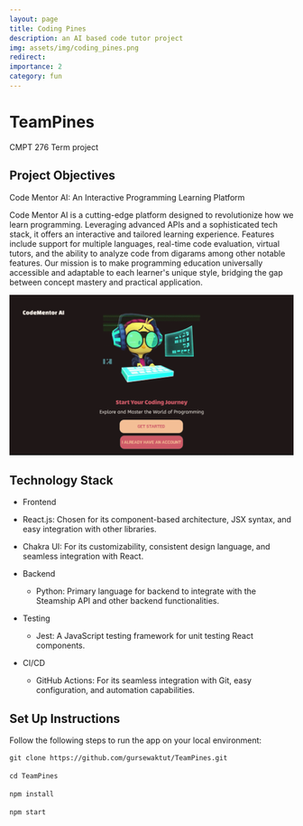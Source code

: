```yaml
---
layout: page
title: Coding Pines
description: an AI based code tutor project
img: assets/img/coding_pines.png
redirect: 
importance: 2
category: fun
---
```


# TeamPines

CMPT 276 Term project

## Project Objectives

Code Mentor AI: An Interactive Programming Learning Platform

Code Mentor AI is a cutting-edge platform designed to revolutionize how we learn programming. Leveraging advanced APIs and a sophisticated tech stack, it offers an interactive and tailored learning experience. Features include support for multiple languages, real-time code evaluation, virtual tutors, and the ability to analyze code from digarams among other notable features. Our mission is to make programming education universally accessible and adaptable to each learner's unique style, bridging the gap between concept mastery and practical application.

![Landing Page](assets/img/coding_pines.png "Code Mentor AI Landing Page")


## Technology Stack

- Frontend

 - React.js: Chosen for its component-based architecture, JSX syntax, and easy integration with other libraries.
 - Chakra UI: For its customizability, consistent design language, and seamless integration with React.

- Backend

    - Python: Primary language for backend to integrate with the Steamship API and other backend functionalities.

- Testing

    - Jest: A JavaScript testing framework for unit testing React components.

- CI/CD
    - GitHub Actions: For its seamless integration with Git, easy configuration, and automation capabilities.

## Set Up Instructions

Follow the following steps to run the app on your local environment:

```
git clone https://github.com/gursewaktut/TeamPines.git

cd TeamPines

npm install

npm start
```
